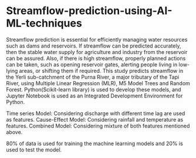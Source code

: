 # Streamflow-prediction-using-AI-ML-techniques
Streamflow prediction is essential for efficiently managing water resources such as dams and reservoirs. If streamflow can be predicted accurately, then the stable water supply for agriculture and industry from the reservoir can be assured. Also, if there is high streamflow, properly planned actions can be taken, such as opening reservoir gates, alerting people living in low-lying areas, or shifting them if required. This study predicts streamflow in the Yerli sub-catchment of the Purna River, a major tributary of the Tapi River, using Multiple Linear Regression (MLR), M5 Model Trees and Random Forest. Python(Scikit-learn library) is used to develop these models, and Jupyter Notebook is used as an Integrated Development Environment for Python.

Time series Model: Considering discharge with different time lag are used as features.
Cause-Effect Model: Considering rainfall and temperature as features.
Combined Model: Considering mixture of both features mentioned above.

80% of data is used for training the machine learning models and 20% is used to test the model.
